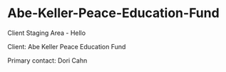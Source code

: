 
# Abe-Keller-Peace-Education-Fund
Client Staging Area - Hello

Client: Abe Keller Peace Education Fund

Primary contact: Dori Cahn

